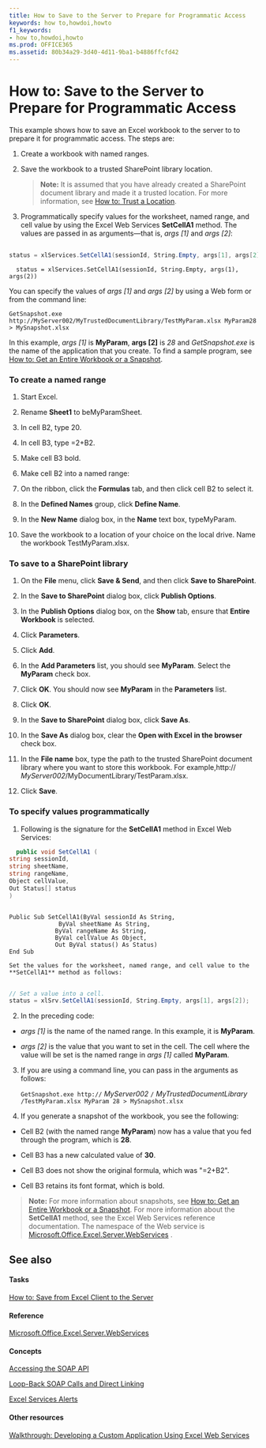 ```yaml
---
title: How to Save to the Server to Prepare for Programmatic Access
keywords: how to,howdoi,howto
f1_keywords:
- how to,howdoi,howto
ms.prod: OFFICE365
ms.assetid: 80b34a29-3d40-4d11-9ba1-b4886ffcfd42
---
```



# How to: Save to the Server to Prepare for Programmatic Access

This example shows how to save an Excel workbook to the server to to prepare it for programmatic access. The steps are:
  
    
    


1. Create a workbook with named ranges.
    
  
2. Save the workbook to a trusted SharePoint library location. 
    
    > **Note:**
      > It is assumed that you have already created a SharePoint document library and made it a trusted location. For more information, see  [How to: Trust a Location](how-to-trust-a-location). 
3. Programmatically specify values for the worksheet, named range, and cell value by using the Excel Web Services **SetCellA1** method. The values are passed in as arguments—that is, _args [1]_ and _args [2]_:
    
```cs
  
status = xlServices.SetCellA1(sessionId, String.Empty, args[1], args[2]);
```


```VB.net
  status = xlServices.SetCellA1(sessionId, String.Empty, args(1), args(2))
```


You can specify the values of  _args [1]_ and _args [2]_ by using a Web form or from the command line:
  
    
    




```
GetSnapshot.exe http://MyServer002/MyTrustedDocumentLibrary/TestMyParam.xlsx MyParam28 > MySnapshot.xlsx 
```

In this example,  _args [1]_ is **MyParam**, **args [2]** is _28_ and _GetSnapshot.exe_ is the name of the application that you create. To find a sample program, see [How to: Get an Entire Workbook or a Snapshot](how-to-get-an-entire-workbook-or-a-snapshot).
### To create a named range


1. Start Excel.
    
  
2. Rename **Sheet1** to beMyParamSheet.
    
  
3. In cell B2, type 20.
    
  
4. In cell B3, type =2+B2.
    
  
5. Make cell B3 bold.
    
  
6. Make cell B2 into a named range: 
    
1. On the ribbon, click the **Formulas** tab, and then click cell B2 to select it.
    
  
2. In the **Defined Names** group, click **Define Name**.
    
  
3. In the **New Name** dialog box, in the **Name** text box, typeMyParam.
    
  
7. Save the workbook to a location of your choice on the local drive. Name the workbook TestMyParam.xlsx. 
    
  

### To save to a SharePoint library


1. On the **File** menu, click **Save &amp; Send**, and then click **Save to SharePoint**. 
    
  
2. In the **Save to SharePoint** dialog box, click **Publish Options**.
    
  
3. In the **Publish Options** dialog box, on the **Show** tab, ensure that **Entire Workbook** is selected.
    
  
4. Click **Parameters**. 
    
  
5. Click **Add**.
    
  
6. In the **Add Parameters** list, you should see **MyParam**. Select the **MyParam** check box.
    
  
7. Click **OK**. You should now see **MyParam** in the **Parameters** list.
    
  
8. Click **OK**.
    
  
9. In the **Save to SharePoint** dialog box, click **Save As**.
    
  
10. In the **Save As** dialog box, clear the **Open with Excel in the browser** check box.
    
  
11. In the **File name** box, type the path to the trusted SharePoint document library where you want to store this workbook. For example,http:// _MyServer002_/MyDocumentLibrary/TestParam.xlsx.
    
  
12. Click **Save**.
    
  

### To specify values programmatically


1. Following is the signature for the **SetCellA1** method in Excel Web Services:
    
```cs
  public void SetCellA1 (
string sessionId,
string sheetName,
string rangeName,
Object cellValue,
Out Status[] status
)
```


```VB.net
  
Public Sub SetCellA1(ByVal sessionId As String,
              ByVal sheetName As String, 
             ByVal rangeName As String, 
             ByVal cellValue As Object, 
             Out ByVal status() As Status)
End Sub
```


    Set the values for the worksheet, named range, and cell value to the **SetCellA1** method as follows:
    


```cs
  
// Set a value into a cell.
status = xlSrv.SetCellA1(sessionId, String.Empty, args[1], args[2]);

```

2. In the preceding code: 
    
  -  _args [1]_ is the name of the named range. In this example, it is **MyParam**.
    
  
  -  _args [2]_ is the value that you want to set in the cell. The cell where the value will be set is the named range in _args [1]_ called **MyParam**.
    
  
3. If you are using a command line, you can pass in the arguments as follows:
    
     `GetSnapshot.exe http://` _MyServer002_ `/` _MyTrustedDocumentLibrary_ `/TestMyParam.xlsx MyParam 28 > MySnapshot.xlsx`
    
  
4. If you generate a snapshot of the workbook, you see the following: 
    
  - Cell B2 (with the named range **MyParam**) now has a value that you fed through the program, which is **28**.
    
  
  - Cell B3 has a new calculated value of **30**.
    
  
  - Cell B3 does not show the original formula, which was "=2+B2".
    
  
  - Cell B3 retains its font format, which is bold.
    
  

> **Note:**
> For more information about snapshots, see  [How to: Get an Entire Workbook or a Snapshot](how-to-get-an-entire-workbook-or-a-snapshot). For more information about the **SetCellA1** method, see the Excel Web Services reference documentation. The namespace of the Web service is [Microsoft.Office.Excel.Server.WebServices](https://msdn.microsoft.com/library/Microsoft.Office.Excel.Server.WebServices.aspx) .
  
    
    


## See also


#### Tasks


  
    
    
 [How to: Save from Excel Client to the Server](how-to-save-from-excel-client-to-the-server)
#### Reference


  
    
    
 [Microsoft.Office.Excel.Server.WebServices](https://msdn.microsoft.com/library/Microsoft.Office.Excel.Server.WebServices.aspx)
#### Concepts


  
    
    
 [Accessing the SOAP API](accessing-the-soap-api)
  
    
    
 [Loop-Back SOAP Calls and Direct Linking](loop-back-soap-calls-and-direct-linking)
  
    
    
 [Excel Services Alerts](excel-services-alerts)
#### Other resources


  
    
    
 [Walkthrough: Developing a Custom Application Using Excel Web Services](walkthrough-developing-a-custom-application-using-excel-web-services)
